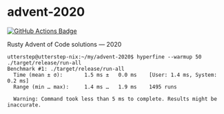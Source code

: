 # advent-2020

[![GitHub Actions Badge](https://github.com/utter-step/advent-2020/workflows/CI/badge.svg)](https://github.com/utter-step/advent-2020/actions?query=workflow%3ACI)

Rusty Advent of Code solutions — 2020

```(bash)
utterstep@utterstep-nix:~/my/advent-2020$ hyperfine --warmup 50 ./target/release/run-all
Benchmark #1: ./target/release/run-all
  Time (mean ± σ):       1.5 ms ±   0.0 ms    [User: 1.4 ms, System: 0.2 ms]
  Range (min … max):     1.4 ms …   1.9 ms    1495 runs

  Warning: Command took less than 5 ms to complete. Results might be inaccurate.
```
